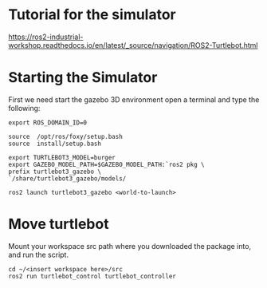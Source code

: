 # Tutorial for the simulator
https://ros2-industrial-workshop.readthedocs.io/en/latest/_source/navigation/ROS2-Turtlebot.html


# Starting the Simulator
First we need start the gazebo 3D environment
open a terminal and type the following:

```
export ROS_DOMAIN_ID=0
```

```
source  /opt/ros/foxy/setup.bash
source  install/setup.bash
```

```
export TURTLEBOT3_MODEL=burger
export GAZEBO_MODEL_PATH=$GAZEBO_MODEL_PATH:`ros2 pkg \
prefix turtlebot3_gazebo \
`/share/turtlebot3_gazebo/models/
```

```
ros2 launch turtlebot3_gazebo <world-to-launch>
```

# Move turtlebot

Mount your workspace src path where you downloaded the package into, and run the script.
```
cd ~/<insert workspace here>/src
ros2 run turtlebot_control turtlebot_controller
```
